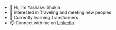 - 👋 Hi, I’m Yashasvi Shukla
- 👀 Interested in Traveling and meeting new peoples
- 🌱 Currently learning Transformers
- 📫 Connect with me on [LinkedIn](https://linkedin.com/in/yashasvi--shukla)

<!---
yashasvi-shukl/yashasvi-shukl is a ✨ special ✨ repository because its `README.md` (this file) appears on your GitHub profile.
You can click the Preview link to take a look at your changes.
--->
